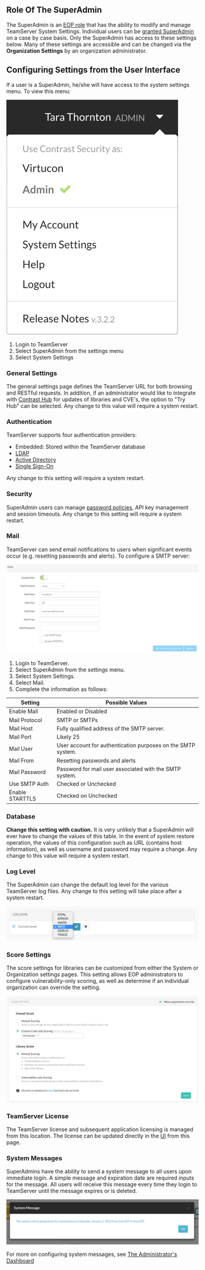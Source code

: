 <!--
title: "Configuring TeamServer Settings"
description: "Configuring TeamServer Settings"
tags: "Admin SuperAdmin EOP configuration system settings"
-->

## Role Of The SuperAdmin
The SuperAdmin is an [EOP role](admin-manageorgsroleperm.html#roles) that has the ability to modify and manage TeamServer System Settings. Individual users can be [granted SuperAdmin](admin-manageorgs.html#sa) on a case by case basis. Only the SuperAdmin has access to these settings below. Many of these settings are accessible and can be changed via the **Organization Settings** by an organization administrator. 

## Configuring Settings from the User Interface
If a user is a SuperAdmin, he/she will have access to the system settings menu. To view this menu:

<a href="assets/images/Settings_Admin.png" rel="lightbox" title="Settings Navigation Bar for an System Administrator"><img class="thumbnail" src="assets/images/Settings_Admin.png"/></a>

1. Login to TeamServer
2. Select SuperAdmin from the settings menu
3. Select System Settings

### General Settings
The general settings page defines the TeamServer URL for both browsing and RESTful requests. In addition, if an administrator would like to integrate with [Contrast Hub](https://hub.contrastsecurity.com) for updates of libraries and CVE's, the option to "Try Hub" can be selected. Any change to this value will require a system restart.

### Authentication 
TeamServer supports four authentication providers:

* Embedded: Stored within the TeamServer database
* [LDAP](installation-setupauth.html#ldap)
* [Active Directory](installation-setupauth.html#ad)
* [Single Sign-On](installation-setupauth.html#sso)

Any change to this setting will require a system restart.

### Security
SuperAdmin users can manage [password policies](admin-systemsecurity.html#pwd), API key management and session timeouts. Any change to this setting will require a system restart. 

### Mail
TeamServer can send email notifications to users when significant events occur (e.g. resetting passwords and alerts). To configure a SMTP server:

<a href="assets/images/Configure_Mail.png" rel="lightbox" title="Configure SMTP"><img class="thumbnail" src="assets/images/Configure_Mail.png"/></a>

1. Login to TeamServer.
2. Select SuperAdmin from the settings menu.
3. Select System Settings.
4. Select Mail.
5. Complete the information as follows:

| Setting         | Possible Values                                              |
|-----------------|--------------------------------------------------------------|
| Enable Mail     | Enabled or Disabled                                          |
| Mail Protocol   | SMTP or SMTPs                                                |
| Mail Host       | Fully qualified address of the SMTP server.                  |
| Mail Port       | Likely 25                                                    |
| Mail User       | User account for authentication purposes on the SMTP system. |
| Mail From       | Resetting passwords and alerts                               |
| Mail Password   | Password for mail user associated with the SMTP system.      |
| Use SMTP Auth   | Checked or Unchecked                                         |
| Enable STARTTLS | Checked on Unchecked                                         |

### Database
**Change this setting with caution.** It is very unlikely that a SuperAdmin will ever have to change the values of this table. In the event of system restore operation, the values of this configuration such as URL (contains host information), as well as username and password may require a change. Any change to this value will require a system restart.

### Log Level
The SuperAdmin can change the default log level for the various TeamServer log files. Any change to this setting will take place after a system restart.

<a href="assets/images/Configure_Log.png" rel="lightbox" title="Configure Logging"><img class="thumbnail" src="assets/images/Configure_Log.png"/></a>

### Score Settings
The score settings for libraries can be customized from either the System or Organization settings pages. This setting allows EOP administrators to configure vulnerability-only scoring, as well as determine if an individual organization can override the setting.

<a href="assets/images/Library_Score_Settings.png" rel="lightbox" title="Library Score Settings"><img class="thumbnail" src="assets/images/Library_Score_Settings.png"/></a>

### TeamServer License
The TeamServer license and subsequent application licensing is managed from this location. The license can be updated directly in the [UI](admin-manageorgs.html#license) from this page.

### System Messages
SuperAdmins have the ability to send a system message to all users upon immediate login. A simple message and expiration date are required inputs for the message. All users will receive this message every time they login to TeamServer until the message expires or is deleted.

<a href="assets/images/System_Message.png" rel="lightbox" title="System Messages "><img class="thumbnail" src="assets/images/System_Message.png"/></a>

For more on configuring system messages, see [The Administrator's Dashboard](admin-systemsettings.html#stats)
